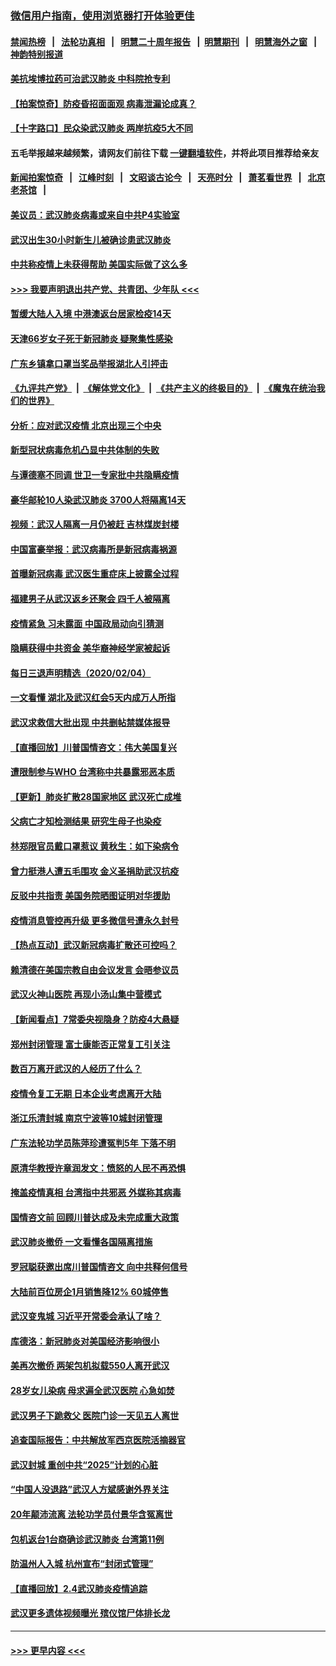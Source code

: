 ### [微信用户指南，使用浏览器打开体验更佳](https://github.com/gfw-breaker/banned-news1/blob/master/indexes/wechat-guide.md?t=0)
#### [禁闻热榜](热点新闻.md?t=0)  &nbsp;&nbsp;|&nbsp;&nbsp; [法轮功真相](https://github.com/gfw-breaker/truth/blob/master/README.md?t=0) &nbsp;&nbsp;|&nbsp;&nbsp; [明慧二十周年报告](https://github.com/gfw-breaker/mh-reports/blob/master/README.md?t=0) &nbsp;&nbsp;|&nbsp;&nbsp;[明慧期刊](https://github.com/gfw-breaker/mh-qikan) &nbsp;&nbsp;|&nbsp;&nbsp; [明慧海外之窗](https://github.com/gfw-breaker/mh-news/blob/master/README.md?t=0) &nbsp;&nbsp;|&nbsp;&nbsp; [神韵特别报道](https://github.com/gfw-breaker/mh-news/blob/master/shenyun.md?t=0)
#### [美抗埃博拉药可治武汉肺炎 中科院抢专利](../pages/nsc413/n11846409.md?t=02052111) 
#### [【拍案惊奇】防疫昏招面面观 病毒泄漏论成真？](../pages/nsc413/n11845382.md?t=02052111) 
#### [【十字路口】民众染武汉肺炎 两岸抗疫5大不同](../pages/nsc413/n11845264.md?t=02052111) 
#### 五毛举报越来越频繁，请网友们前往下载 [一键翻墙软件](https://github.com/gfw-breaker/ssr-accounts)，并将此项目推荐给亲友
#### [新闻拍案惊奇](https://github.com/gfw-breaker/banned-news1/blob/master/pages/link4.md) &nbsp;&nbsp;|&nbsp;&nbsp; [江峰时刻](https://github.com/gfw-breaker/banned-news1/blob/master/pages/link4.md) &nbsp;&nbsp;|&nbsp;&nbsp; [文昭谈古论今](https://github.com/gfw-breaker/banned-news1/blob/master/pages/link4.md) &nbsp;&nbsp;|&nbsp;&nbsp; [天亮时分](https://github.com/gfw-breaker/banned-news1/blob/master/pages/link4.md) &nbsp;&nbsp;|&nbsp;&nbsp; [萧茗看世界](https://github.com/gfw-breaker/banned-news1/blob/master/pages/link4.md) &nbsp;&nbsp;|&nbsp;&nbsp; [北京老茶馆](https://github.com/gfw-breaker/banned-news1/blob/master/pages/link4.md) &nbsp;&nbsp;|&nbsp;&nbsp; 
#### [美议员：武汉肺炎病毒或来自中共P4实验室](../pages/nsc413/n11846043.md?t=02052111) 
#### [武汉出生30小时新生儿被确诊患武汉肺炎](../pages/nsc413/n11846307.md?t=02052111) 
#### [中共称疫情上未获得帮助 美国实际做了这么多](../pages/nsc413/n11846008.md?t=02052111) 
#### [>>> 我要声明退出共产党、共青团、少年队 <<<](https://github.com/begood0513/goodnews/blob/master/quit/letter.md) 
#### [暂缓大陆人入境 中港澳返台居家检疫14天](../pages/nsc413/n11845862.md?t=02052111) 
#### [天津66岁女子死于新冠肺炎 疑聚集性感染](../pages/nsc413/n11845909.md?t=02052111) 
#### [广东乡镇拿口罩当奖品举报湖北人引抨击](../pages/nsc413/n11845622.md?t=02052111) 
#### [《九评共产党》](https://github.com/begood0513/9ping.md/blob/master/README.md) &nbsp;|&nbsp; [《解体党文化》](../../../../jtdwh.md/blob/master/README.md)  &nbsp;|&nbsp; [《共产主义的终极目的》](../../../../gczydzjmd.md/blob/master/README.md) &nbsp;|&nbsp; [《魔鬼在统治我们的世界》](../../../../mgztzwmdsj.md/blob/master/README.md) 
#### [分析：应对武汉疫情 北京出现三个中央](../pages/nsc413/n11845850.md?t=02052111) 
#### [新型冠状病毒危机凸显中共体制的失败](../pages/nsc413/n11844970.md?t=02052111) 
#### [与谭德塞不同调 世卫一专家批中共隐瞒疫情](../pages/nsc413/n11845278.md?t=02052111) 
#### [豪华邮轮10人染武汉肺炎 3700人将隔离14天](../pages/nsc413/n11845543.md?t=02052111) 
#### [视频：武汉人隔离一月仍被赶 吉林煤炭封楼](../pages/nsc413/n11845570.md?t=02052111) 
#### [中国富豪举报：武汉病毒所是新冠病毒祸源](../pages/nsc413/n11844943.md?t=02052111) 
#### [首曝新冠病毒 武汉医生重症床上披露全过程](../pages/nsc413/n11845150.md?t=02052111) 
#### [福建男子从武汉返乡还聚会 四千人被隔离](../pages/nsc413/n11845352.md?t=02052111) 
#### [疫情紧急 习未露面 中国政局动向引猜测](../pages/nsc413/n11845224.md?t=02052111) 
#### [隐瞒获得中共资金 美华裔神经学家被起诉](../pages/nsc413/n11844879.md?t=02052111) 
#### [每日三退声明精选（2020/02/04）](../pages/nsc413/n11845335.md?t=02052111) 
#### [一文看懂 湖北及武汉红会5天内成万人所指](../pages/nsc413/n11844315.md?t=02052111) 
#### [武汉求救信大批出现 中共删帖禁媒体报导](../pages/nsc413/n11845064.md?t=02052111) 
#### [【直播回放】川普国情咨文：伟大美国复兴](../pages/nsc413/n11842079.md?t=02052111) 
#### [遭限制参与WHO 台湾称中共暴露邪恶本质](../pages/nsc413/n11844351.md?t=02052111) 
#### [【更新】肺炎扩散28国家地区 武汉死亡成堆](../pages/nsc413/n11801312.md?t=02052111) 
#### [父病亡才知检测结果 研究生母子也染疫](../pages/nsc413/n11845059.md?t=02052111) 
#### [林郑限官员戴口罩惹议 黄秋生：如下染病令](../pages/nsc413/n11844529.md?t=02052111) 
#### [曾力挺港人遭五毛围攻 金义圣捐助武汉抗疫](../pages/nsc413/n11844707.md?t=02052111) 
#### [反驳中共指责 美国务院晒图证明对华援助](../pages/nsc413/n11844859.md?t=02052111) 
#### [疫情消息管控再升级 更多微信号遭永久封号](../pages/nsc413/n11844902.md?t=02052111) 
#### [【热点互动】武汉新冠病毒扩散还可控吗？](../pages/nsc413/n11844750.md?t=02052111) 
#### [赖清德在美国宗教自由会议发言 会晤参议员](../pages/nsc413/n11844836.md?t=02052111) 
#### [武汉火神山医院 再现小汤山集中营模式](../pages/nsc413/n11844763.md?t=02052111) 
#### [【新闻看点】7常委央视隐身？防疫4大悬疑](../pages/nsc413/n11844611.md?t=02052111) 
#### [郑州封闭管理 富士康能否正常复工引关注](../pages/nsc413/n11844727.md?t=02052111) 
#### [数百万离开武汉的人经历了什么？](../pages/nsc413/n11844742.md?t=02052111) 
#### [疫情令复工无期  日本企业考虑离开大陆](../pages/nsc413/n11844585.md?t=02052111) 
#### [浙江乐清封城 南京宁波等10城封闭管理](../pages/nsc413/n11844464.md?t=02052111) 
#### [广东法轮功学员陈萍珍遭冤判5年 下落不明](../pages/nsc413/n11844088.md?t=02052111) 
#### [原清华教授许章润发文：愤怒的人民不再恐惧](../pages/nsc413/n11844347.md?t=02052111) 
#### [掩盖疫情真相 台湾指中共邪恶 外媒称其病毒](../pages/nsc413/n11844401.md?t=02052111) 
#### [国情咨文前 回顾川普达成及未完成重大政策](../pages/nsc413/n11844581.md?t=02052111) 
#### [武汉肺炎撤侨 一文看懂各国隔离措施](../pages/nsc413/n11844216.md?t=02052111) 
#### [罗冠聪获邀出席川普国情咨文 向中共释何信号](../pages/nsc413/n11844355.md?t=02052111) 
#### [大陆前百位房企1月销售降12% 60城停售](../pages/nsc413/n11844398.md?t=02052111) 
#### [武汉变鬼城 习近平开常委会承认了啥？](../pages/nsc413/n11844218.md?t=02052111) 
#### [库德洛：新冠肺炎对美国经济影响很小](../pages/nsc413/n11844418.md?t=02052111) 
#### [美再次撤侨 两架包机拟载550人离开武汉](../pages/nsc413/n11844407.md?t=02052111) 
#### [28岁女儿染病 母求遍全武汉医院 心急如焚](../pages/nsc413/n11844302.md?t=02052111) 
#### [武汉男子下跪救父 医院门诊一天见五人离世](../pages/nsc413/n11844073.md?t=02052111) 
#### [追查国际报告：中共解放军西京医院活摘器官](../pages/nsc413/n11838359.md?t=02052111) 
#### [武汉封城 重创中共“2025”计划的心脏](../pages/nsc413/n11843972.md?t=02052111) 
#### [“中国人没退路”武汉人方斌感谢外界关注](../pages/nsc413/n11843517.md?t=02052111) 
#### [20年颠沛流离 法轮功学员付景华含冤离世](../pages/nsc413/n11841986.md?t=02052111) 
#### [包机返台1台商确诊武汉肺炎 台湾第11例](../pages/nsc413/n11844182.md?t=02052111) 
#### [防温州人入城 杭州宣布“封闭式管理”](../pages/nsc413/n11844139.md?t=02052111) 
#### [【直播回放】2.4武汉肺炎疫情追踪](../pages/nsc413/n11844032.md?t=02052111) 
#### [武汉更多遗体视频曝光 殡仪馆尸体排长龙](../pages/nsc413/n11844057.md?t=02052111) 

----
#### [ >>> 更早内容 <<< ](../indexes/nsc413-earlier.md)
